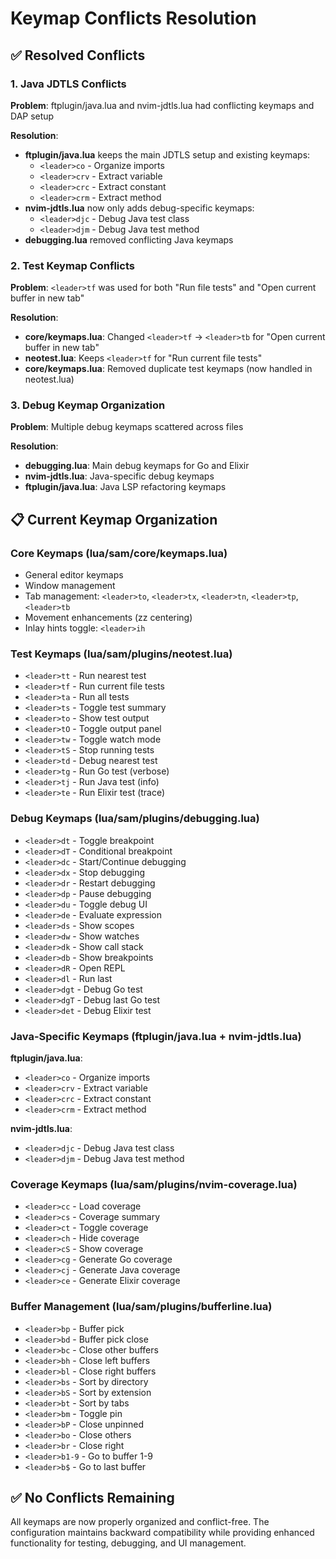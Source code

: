 # Keymap Conflicts Resolution

## ✅ **Resolved Conflicts**

### 1. **Java JDTLS Conflicts**
**Problem**: ftplugin/java.lua and nvim-jdtls.lua had conflicting keymaps and DAP setup

**Resolution**:
- **ftplugin/java.lua** keeps the main JDTLS setup and existing keymaps:
  - `<leader>co` - Organize imports
  - `<leader>crv` - Extract variable
  - `<leader>crc` - Extract constant
  - `<leader>crm` - Extract method
- **nvim-jdtls.lua** now only adds debug-specific keymaps:
  - `<leader>djc` - Debug Java test class
  - `<leader>djm` - Debug Java test method
- **debugging.lua** removed conflicting Java keymaps

### 2. **Test Keymap Conflicts**
**Problem**: `<leader>tf` was used for both "Run file tests" and "Open current buffer in new tab"

**Resolution**:
- **core/keymaps.lua**: Changed `<leader>tf` → `<leader>tb` for "Open current buffer in new tab"
- **neotest.lua**: Keeps `<leader>tf` for "Run current file tests"
- **core/keymaps.lua**: Removed duplicate test keymaps (now handled in neotest.lua)

### 3. **Debug Keymap Organization**
**Problem**: Multiple debug keymaps scattered across files

**Resolution**:
- **debugging.lua**: Main debug keymaps for Go and Elixir
- **nvim-jdtls.lua**: Java-specific debug keymaps
- **ftplugin/java.lua**: Java LSP refactoring keymaps

## 📋 **Current Keymap Organization**

### **Core Keymaps** (lua/sam/core/keymaps.lua)
- General editor keymaps
- Window management
- Tab management: `<leader>to`, `<leader>tx`, `<leader>tn`, `<leader>tp`, `<leader>tb`
- Movement enhancements (zz centering)
- Inlay hints toggle: `<leader>ih`

### **Test Keymaps** (lua/sam/plugins/neotest.lua)
- `<leader>tt` - Run nearest test
- `<leader>tf` - Run current file tests
- `<leader>ta` - Run all tests
- `<leader>ts` - Toggle test summary
- `<leader>to` - Show test output
- `<leader>tO` - Toggle output panel
- `<leader>tw` - Toggle watch mode
- `<leader>tS` - Stop running tests
- `<leader>td` - Debug nearest test
- `<leader>tg` - Run Go test (verbose)
- `<leader>tj` - Run Java test (info)
- `<leader>te` - Run Elixir test (trace)

### **Debug Keymaps** (lua/sam/plugins/debugging.lua)
- `<leader>dt` - Toggle breakpoint
- `<leader>dT` - Conditional breakpoint
- `<leader>dc` - Start/Continue debugging
- `<leader>dx` - Stop debugging
- `<leader>dr` - Restart debugging
- `<leader>dp` - Pause debugging
- `<leader>du` - Toggle debug UI
- `<leader>de` - Evaluate expression
- `<leader>ds` - Show scopes
- `<leader>dw` - Show watches
- `<leader>dk` - Show call stack
- `<leader>db` - Show breakpoints
- `<leader>dR` - Open REPL
- `<leader>dl` - Run last
- `<leader>dgt` - Debug Go test
- `<leader>dgT` - Debug last Go test
- `<leader>det` - Debug Elixir test

### **Java-Specific Keymaps** (ftplugin/java.lua + nvim-jdtls.lua)
**ftplugin/java.lua**:
- `<leader>co` - Organize imports
- `<leader>crv` - Extract variable
- `<leader>crc` - Extract constant
- `<leader>crm` - Extract method

**nvim-jdtls.lua**:
- `<leader>djc` - Debug Java test class
- `<leader>djm` - Debug Java test method

### **Coverage Keymaps** (lua/sam/plugins/nvim-coverage.lua)
- `<leader>cc` - Load coverage
- `<leader>cs` - Coverage summary
- `<leader>ct` - Toggle coverage
- `<leader>ch` - Hide coverage
- `<leader>cS` - Show coverage
- `<leader>cg` - Generate Go coverage
- `<leader>cj` - Generate Java coverage
- `<leader>ce` - Generate Elixir coverage

### **Buffer Management** (lua/sam/plugins/bufferline.lua)
- `<leader>bp` - Buffer pick
- `<leader>bd` - Buffer pick close
- `<leader>bc` - Close other buffers
- `<leader>bh` - Close left buffers
- `<leader>bl` - Close right buffers
- `<leader>bs` - Sort by directory
- `<leader>bS` - Sort by extension
- `<leader>bt` - Sort by tabs
- `<leader>bm` - Toggle pin
- `<leader>bP` - Close unpinned
- `<leader>bo` - Close others
- `<leader>br` - Close right
- `<leader>b1-9` - Go to buffer 1-9
- `<leader>b$` - Go to last buffer

## ✅ **No Conflicts Remaining**

All keymaps are now properly organized and conflict-free. The configuration maintains backward compatibility while providing enhanced functionality for testing, debugging, and UI management.
